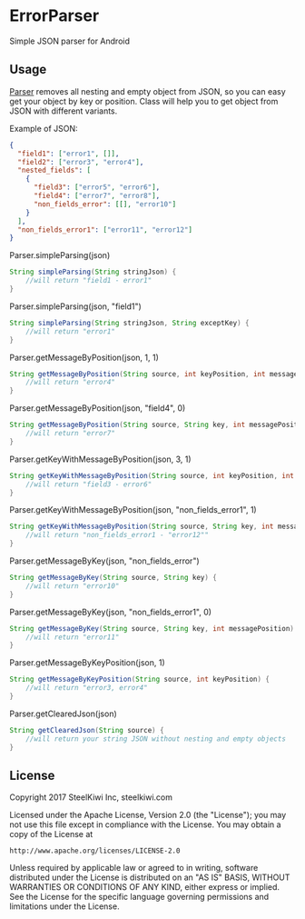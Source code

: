 # ErrorParser
Simple JSON parser for Android

## Usage

[Parser] removes all nesting and empty object from JSON, so you can easy get your object by key or position. Class will help you to get object from JSON with different variants.

Example of JSON:
```json
{
  "field1": ["error1", []],
  "field2": ["error3", "error4"],
  "nested_fields": [
    {
      "field3": ["error5", "error6"],
      "field4": ["error7", "error8"],
      "non_fields_error": [[], "error10"]
    }
  ],
  "non_fields_error1": ["error11", "error12"]
}
```


Parser.simpleParsing(json)
```java
String simpleParsing(String stringJson) {
    //will return "field1 - error1"
}
```


Parser.simpleParsing(json, "field1")
```java
String simpleParsing(String stringJson, String exceptKey) {
    //will return "error1"
}
```


Parser.getMessageByPosition(json, 1, 1)
```java
String getMessageByPosition(String source, int keyPosition, int messagePosition) {
    //will return "error4"
}
```


Parser.getMessageByPosition(json, "field4", 0)
```java
String getMessageByPosition(String source, String key, int messagePosition) {
    //will return "error7"
}
```


Parser.getKeyWithMessageByPosition(json, 3, 1)
```java
String getKeyWithMessageByPosition(String source, int keyPosition, int messagePosition) {
    //will return "field3 - error6"
}
```


Parser.getKeyWithMessageByPosition(json, "non_fields_error1", 1)
```java
String getKeyWithMessageByPosition(String source, String key, int messagePosition) {
    //will return "non_fields_error1 - "error12""
}
```


Parser.getMessageByKey(json, "non_fields_error")
```java
String getMessageByKey(String source, String key) {
    //will return "error10"
}
```


Parser.getMessageByKey(json, "non_fields_error1", 0)
```java
String getMessageByKey(String source, String key, int messagePosition) {
    //will return "error11"
}
```


Parser.getMessageByKeyPosition(json, 1)
```java
String getMessageByKeyPosition(String source, int keyPosition) {
    //will return "error3, error4"
}
```


Parser.getClearedJson(json)
```java
String getClearedJson(String source) {
    //will return your string JSON without nesting and empty objects
}
```


## License

Copyright 2017 SteelKiwi Inc, steelkiwi.com

Licensed under the Apache License, Version 2.0 (the "License");
you may not use this file except in compliance with the License.
You may obtain a copy of the License at

    http://www.apache.org/licenses/LICENSE-2.0

Unless required by applicable law or agreed to in writing, software
distributed under the License is distributed on an "AS IS" BASIS,
WITHOUT WARRANTIES OR CONDITIONS OF ANY KIND, either express or implied.
See the License for the specific language governing permissions and
limitations under the License.


[Parser]: <https://github.com/steelkiwi/ErrorParser/blob/master/app/src/main/java/com/steelkiwi/errorparser/Parser.java/>
